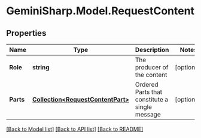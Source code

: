 # GeminiSharp.Model.RequestContent

## Properties

Name | Type | Description | Notes
------------ | ------------- | ------------- | -------------
**Role** | **string** | The producer of the content | [optional] 
**Parts** | [**Collection&lt;RequestContentPart&gt;**](RequestContentPart.md) | Ordered Parts that constitute a single message | [optional] 

[[Back to Model list]](../README.md#documentation-for-models) [[Back to API list]](../README.md#documentation-for-api-endpoints) [[Back to README]](../README.md)

